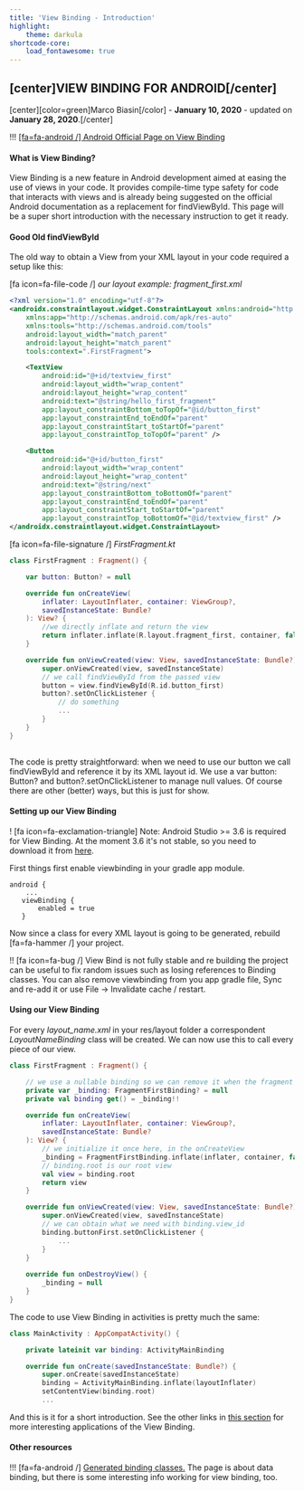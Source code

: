 ```yaml
---
title: 'View Binding - Introduction'
highlight:
    theme: darkula
shortcode-core:
    load_fontawesome: true
---
```


## [center]VIEW BINDING FOR ANDROID[/center]
[center][color=green]Marco Biasin[/color] - **January 10, 2020** - updated on **January 28, 2020**.[/center]

!!! [[fa=fa-android /] Android Official Page on View Binding](https://developer.android.com/topic/libraries/view-binding)


#### What is View Binding?

View Binding is a new feature in Android development aimed at easing the use of views in your code. It provides compile-time type safety for code that interacts with views and is already being suggested on the official Android documentation as a replacement for findViewById. This page will be a super short introduction with the necessary instruction to get it ready.

#### Good Old findViewById
The old way to obtain a View from your XML layout in your code required a setup like this:

[fa icon=fa-file-code /] *our layout example: fragment_first.xml*
```XML
<?xml version="1.0" encoding="utf-8"?>
<androidx.constraintlayout.widget.ConstraintLayout xmlns:android="http://schemas.android.com/apk/res/android"
    xmlns:app="http://schemas.android.com/apk/res-auto"
    xmlns:tools="http://schemas.android.com/tools"
    android:layout_width="match_parent"
    android:layout_height="match_parent"
    tools:context=".FirstFragment">

    <TextView
        android:id="@+id/textview_first"
        android:layout_width="wrap_content"
        android:layout_height="wrap_content"
        android:text="@string/hello_first_fragment"
        app:layout_constraintBottom_toTopOf="@id/button_first"
        app:layout_constraintEnd_toEndOf="parent"
        app:layout_constraintStart_toStartOf="parent"
        app:layout_constraintTop_toTopOf="parent" />

    <Button
        android:id="@+id/button_first"
        android:layout_width="wrap_content"
        android:layout_height="wrap_content"
        android:text="@string/next"
        app:layout_constraintBottom_toBottomOf="parent"
        app:layout_constraintEnd_toEndOf="parent"
        app:layout_constraintStart_toStartOf="parent"
        app:layout_constraintTop_toBottomOf="@id/textview_first" />
</androidx.constraintlayout.widget.ConstraintLayout>
```
[fa icon=fa-file-signature /] *FirstFragment.kt*

```kotlin
class FirstFragment : Fragment() {

    var button: Button? = null

    override fun onCreateView(
        inflater: LayoutInflater, container: ViewGroup?,
        savedInstanceState: Bundle?
    ): View? {
        //we directly inflate and return the view
        return inflater.inflate(R.layout.fragment_first, container, false)
    }

    override fun onViewCreated(view: View, savedInstanceState: Bundle?) {
        super.onViewCreated(view, savedInstanceState)
        // we call findViewById from the passed view
        button = view.findViewById(R.id.button_first)
        button?.setOnClickListener {
            // do something
            ...
        }
    }
}
    
```

The code is pretty straightforward: when we need to use our button we call findViewById and reference it by its XML layout id.
We use a var button: Button? and button?.setOnClickListener to manage null values. Of course there are other (better) ways, but this is just for show.

#### Setting up our View Binding

! [fa icon=fa-exclamation-triangle] Note: Android Studio >= 3.6 is required for View Binding. At the moment 3.6 it's not stable, so you need to download it from [here](https://developer.android.com/studio/preview/). 

 First things first enable viewbinding in your gradle app module.
 
 ```
 android {
     ...
    viewBinding {
        enabled = true
    }
```
Now since a class for every XML layout is going to be generated, rebuild [fa=fa-hammer /] your project. 

!! [fa icon=fa-bug /] View Bind is not fully stable and re building the project can be useful to fix random issues such as losing references to Binding classes. You can also remove viewbinding from you app gradle file, Sync and re-add it or use File -> Invalidate cache / restart.

#### Using our View Binding
For every *layout_name.xml* in your res/layout folder a correspondent *LayoutNameBinding* class will be created. 
We can now use this to call every piece of our view.

```kotlin
class FirstFragment : Fragment() {

    // we use a nullable binding so we can remove it when the fragment is destroyed
    private var _binding: FragmentFirstBinding? = null
    private val binding get() = _binding!!

    override fun onCreateView(
        inflater: LayoutInflater, container: ViewGroup?,
        savedInstanceState: Bundle?
    ): View? {
        // we initialize it once here, in the onCreateView
        _binding = FragmentFirstBinding.inflate(inflater, container, false)
        // binding.root is our root view
        val view = binding.root
        return view
    }

    override fun onViewCreated(view: View, savedInstanceState: Bundle?) {
        super.onViewCreated(view, savedInstanceState)
        // we can obtain what we need with binding.view_id
        binding.buttonFirst.setOnClickListener {
            ...
        }
    }
    
    override fun onDestroyView() {
        _binding = null
    }
}
```

The code to use View Binding in activities is pretty much the same:

```kotlin
class MainActivity : AppCompatActivity() {

    private lateinit var binding: ActivityMainBinding

    override fun onCreate(savedInstanceState: Bundle?) {
        super.onCreate(savedInstanceState)
        binding = ActivityMainBinding.inflate(layoutInflater)
        setContentView(binding.root)
        ...
```

And this is it for a short introduction. See the other links in [this section](https://sandnaut.com/blog/android/viewbinding) for more interesting applications of the View Binding.

#### Other resources
!!! [fa=fa-android /] [Generated binding classes.](https://developer.android.com/topic/libraries/data-binding/generated-binding) The page is about data binding, but there is some interesting info working for view binding, too.

